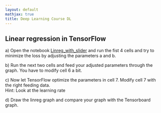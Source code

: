 ```yaml
---
layout: default
mathjax: true
title: Deep Learning Course DL
---
```

## Linear regression in TensorFlow

a) Open the notebook [Linreg_with_slider](https://github.com/tensorchiefs/dl_course_2018/blob/master/notebooks/02_Linreg_with_slider.ipynb) and run the fist 4 cells and try to minimize the loss by adjusting the parameters a and b.

b) Run the next two cells and feed your adjusted parameters through the graph. You have to modify cell 6 a bit.

c) Now let TensorFlow optimize the parameters in cell 7. Modify cell 7 with the right feeding data.  
Hint: Look at the learning rate

d) Draw the linreg graph and compare your graph with the Tensorboard graph.

